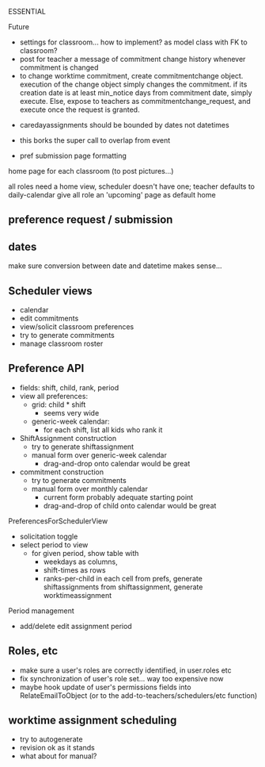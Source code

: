 





ESSENTIAL



Future

- settings for classroom... how to implement?  as model class with FK to classroom?
- post for teacher a message of commitment change history whenever commitment is changed
- to change worktime commitment, create commitmentchange object.  execution of the change object simply changes the commitment.  if its creation date is at least min_notice days from commitment date, simply execute.  Else, expose to teachers as commitmentchange_request, and execute once the request is granted.  

* caredayassignments should be bounded by dates not datetimes
* this borks the super call to overlap from event

* pref submission page formatting

home page for each classroom (to post pictures...)

all roles need a home view, scheduler doesn't have one; teacher defaults to daily-calendar
give all role an 'upcoming' page as default home




preference request / submission
-----



dates
-----

make sure conversion between date and datetime makes sense...


Scheduler views
-------------------

- calendar
- edit commitments
- view/solicit classroom preferences
- try to generate commitments
- manage classroom roster

Preference API
--------------

- fields: shift, child, rank, period
- view all preferences:
    - grid: child * shift
        - seems very wide
    - generic-week calendar: 
        - for each shift, list all kids who rank it
- ShiftAssignment construction
    - try to generate shiftassignment
    - manual form over generic-week calendar
        - drag-and-drop onto calendar would be great
- commitment construction
    - try to generate commitments
    - manual form over monthly calendar
        - current form probably adequate starting point
        - drag-and-drop of child onto calendar would be great

PreferencesForSchedulerView
- solicitation toggle
- select period to view
    - for given period, show table with 
        - weekdays as columns, 
        - shift-times as rows
        - ranks-per-child in each cell
from prefs, generate shiftassignments
from shiftassignment, generate worktimeassignment

Period management
- add/delete edit assignment period

Roles, etc
----------

- make sure a user's roles are correctly identified, in user.roles etc
- fix synchronization of user's role set... way too expensive now
- maybe hook update of user's permissions fields into RelateEmailToObject (or to the add-to-teachers/schedulers/etc function) 

worktime assignment scheduling
------------------------------

- try to autogenerate
- revision ok as it stands
- what about for manual?
